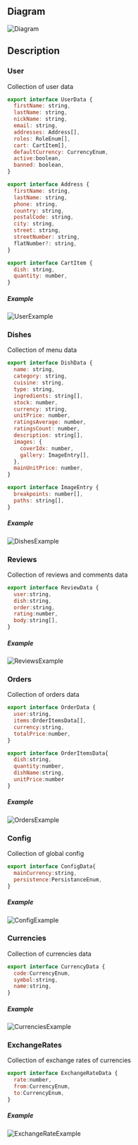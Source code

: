 ## Diagram

![Diagram](/docs/diagram/assets/diagram2.png)

## Description
 
### **User**

Collection of user data

```js
export interface UserData {
  firstName: string,
  lastName: string,
  nickName: string,
  email: string,
  addresses: Address[],
  roles: RoleEnum[],
  cart: CartItem[],
  defaultCurrency: CurrencyEnum,
  active:boolean,
  banned: boolean,
}

```

```js
export interface Address {
  firstName: string,
  lastName: string,
  phone: string,
  country: string,
  postalCode: string,
  city: string,
  street: string,
  streetNumber: string,
  flatNumber?: string,
}
```
```js
export interface CartItem {
  dish: string,
  quantity: number,
}
```

##### Example

![UserExample](/docs/diagram/assets/example_user.png)

### **Dishes**

Collection of menu data

```js
export interface DishData {
  name: string,
  category: string,
  cuisine: string,
  type: string,
  ingredients: string[],
  stock: number,
  currency: string,
  unitPrice: number,
  ratingsAverage: number,
  ratingsCount: number,
  description: string[],
  images: {
    coverIdx: number,
    gallery: ImageEntry[],
  },
  mainUnitPrice: number,
}
```
```js
export interface ImageEntry {
  breakpoints: number[],
  paths: string[],
}
```

##### Example

![DishesExample](/docs/diagram/assets/example_dishes.png)

### **Reviews**

Collection of reviews and comments data

```js
export interface ReviewData {
  user:string,
  dish:string,
  order:string,
  rating:number,
  body:string[],
}
```

##### Example

![ReviewsExample](/docs/diagram/assets/example_reviews.png)

### **Orders**

Collection of orders data

```js
export interface OrderData {
  user:string,
  items:OrderItemsData[],
  currency:string,
  totalPrice:number,
}
```
```js
export interface OrderItemsData{
  dish:string,
  quantity:number,
  dishName:string,
  unitPrice:number
}
```

##### Example

![OrdersExample](/docs/diagram/assets/example_orders.png)

### **Config**

Collection of global config

```js
export interface ConfigData{
  mainCurrency:string,
  persistence:PersistanceEnum,
}
```

##### Example

![ConfigExample](/docs/diagram/assets/example_config.png)

### **Currencies**

Collection of currencies data

```js
export interface CurrencyData {
  code:CurrencyEnum,
  symbol:string,
  name:string,
}
```

##### Example

![CurrenciesExample](/docs/diagram/assets/example_currencies.png)

### **ExchangeRates**

Collection of exchange rates of currencies

```js
export interface ExchangeRateData {
  rate:number,
  from:CurrencyEnum,
  to:CurrencyEnum,
}
```

##### Example

![ExchangeRateExample](/docs/diagram/assets/example_exchangeRates.png)
